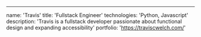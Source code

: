 ---
name: 'Travis'
title: 'Fullstack Engineer'
technologies: 'Python, Javascript'
description: 'Travis is a fullstack developer passionate about functional design and expanding accessibility'
portfolio: 'https://traviscwelch.com/'
